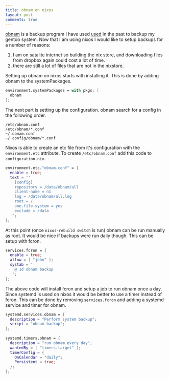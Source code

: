```yaml
---
title: obnam on nixos
layout: post
comments: true
---
```

[obnam](http://www.obnam.org) is a backup program I have used 
[used](http://moaxcp.github.io/2015/09/09/obnam-on-gentoo.html) 
in the past to backup my gentoo system. Now that I am using nixos I would like to setup backups for a number of reasons:

1. I am on satalite internet so building the nix store, and downloading files from dropbox again could cost a lot of time.
2. there are still a lot of files that are not in the nixstore.

Setting up obnam on nixos starts with installing it. This is done by adding obnam to the systemPackages.

```nix
environment.systemPackages = with pkgs; [
  obnam
];
```

The next part is setting up the configuration. obnam search for a config in the following order.

```
/etc/obnam.conf
/etc/obnam/*.conf
~/.obnam.conf
~/.config/obnam/*.conf
```

Nixos is able to create an etc file from it's configuration with the `environment.etc` attribute. To create `/etc/obnam.conf` 
add this code to `configuration.nix`.

```nix
environment.etc."obnam.conf" = {
  enable = true;
  text = ''
    [config]
    repository = /data/obnam/all
    client-name = n1
    log = /data/obnam/all.log
    root = /
    one-file-system = yes
    exclude = /data
  '';
};
```

At this point (once `nixos-rebuild switch` is run) obnam can be run manually as root. It would be nice if backups were run 
daily though. This can be setup with fcron.

```nix
services.fcron = {
  enable = true;
  allow = [ "john" ];
  systab = ''
    @ 1d obnam backup
  '';
};
```

The above code will install fcron and setup a job to run obnam once a day. Since systemd is used on nixos it would be better 
to use a timer instead of fcron. This can be done by removing `services.fcron` and adding a systemd service and timer for 
obnam.

```nix
systemd.services.obnam = {
  description = "Perform system backup";
  script = "obnam backup";
}; 
 
systemd.timers.obnam = {
  description = "run obnam every day";
  wantedBy = [ "timers.target" ];
  timerConfig = {
    OnCalendar = "daily";
    Persistent = true;
  };
};
```

